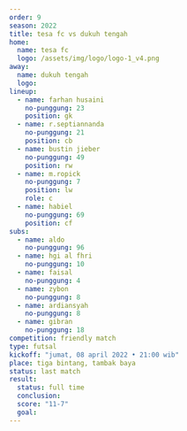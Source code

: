 ```yaml
---
order: 9
season: 2022
title: tesa fc vs dukuh tengah
home:
  name: tesa fc
  logo: /assets/img/logo/logo-1_v4.png
away:
  name: dukuh tengah
  logo:
lineup:
  - name: farhan husaini
    no-punggung: 23
    position: gk
  - name: r.septiannanda
    no-punggung: 21
    position: cb
  - name: bustin jieber
    no-punggung: 49
    position: rw
  - name: m.ropick
    no-punggung: 7
    position: lw
    role: c
  - name: habiel
    no-punggung: 69
    position: cf
subs:
  - name: aldo
    no-punggung: 96
  - name: hgi al fhri
    no-punggung: 10
  - name: faisal
    no-punggung: 4
  - name: zybon
    no-punggung: 8
  - name: ardiansyah
    no-punggung: 8
  - name: gibran
    no-punggung: 18
competition: friendly match
type: futsal
kickoff: "jumat, 08 april 2022 • 21:00 wib"
place: tiga bintang, tambak baya
status: last match
result:
  status: full time
  conclusion: 
  score: "11-7"
  goal: 
---
```

